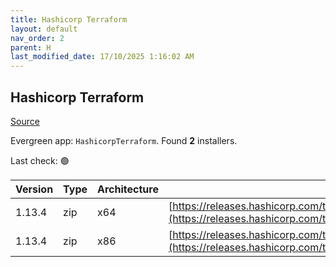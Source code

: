 ```yaml
---
title: Hashicorp Terraform
layout: default
nav_order: 2
parent: H
last_modified_date: 17/10/2025 1:16:02 AM
---
```


## Hashicorp Terraform

[Source](https://www.terraform.io/)

Evergreen app: `HashicorpTerraform`. Found **2** installers.

Last check: 🟢

| Version | Type | Architecture | URI                                                                                                                                                                      |
| ------- | ---- | ------------ | ------------------------------------------------------------------------------------------------------------------------------------------------------------------------ |
| 1.13.4  | zip  | x64          | [https://releases.hashicorp.com/terraform/1.13.4/terraform_1.13.4_windows_amd64.zip](https://releases.hashicorp.com/terraform/1.13.4/terraform_1.13.4_windows_amd64.zip) |
| 1.13.4  | zip  | x86          | [https://releases.hashicorp.com/terraform/1.13.4/terraform_1.13.4_windows_386.zip](https://releases.hashicorp.com/terraform/1.13.4/terraform_1.13.4_windows_386.zip)     |
